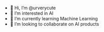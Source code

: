 - 👋 Hi, I’m @urverycute
- 👀 I’m interested in AI
- 🌱 I’m currently learning Machine Learning
- 💞️ I’m looking to collaborate on AI products

<!---
urverycute/urverycute is a ✨ special ✨ repository because its `README.md` (this file) appears on your GitHub profile.
You can click the Preview link to take a look at your changes.
--->
